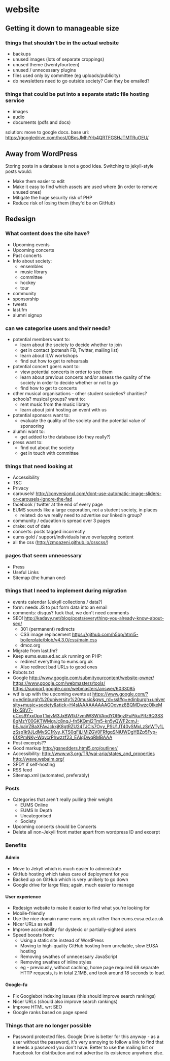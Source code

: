 website
=======

Getting it down to manageable size
----------------------------------

### things that shouldn't be in the actual website

* backups
* unused images (lots of separate croppings)
* unused theme (twentyfourteen)
* unused / unnecessary plugins
* files used only by committee (eg uploads/publicity)
* do newsletters need to go outside society? Can they be emailed?

### things that could be put into a separate static file hosting service

* images
* audio
* documents (pdfs and docs)

solution: move to google docs. base uri:
https://googledrive.com/host/0BxsJMhlYrb4QRTFGSHJTMTRuOEU/

Away from WordPress
-------------------

Storing posts in a database is not a good idea. Switching to jekyll-style posts would:

* Make them easier to edit
* Make it easy to find which assets are used where (in order to remove unused ones)
* Mitigate the huge security risk of PHP
* Reduce risk of losing them (they'd be on GitHub)

Redesign
--------

### What content does the site have?

* Upcoming events
* Upcoming concerts
* Past concerts
* Info about society:
    * ensembles
    * music library
    * committee
    * hockey
    * tour
* community
* sponsorship
* tweets
* last.fm
* alumni signup

### can we categorise users and their needs?

* potential members want to:
    * learn about the society to decide whether to join
    * get in contact (potensh FB, Twitter, mailing list)
    * learn about ILW workshops
    * find out how to get to rehearsals
* potential concert goers want to:
    * view potential concerts in order to see them
    * learn about previous concerts and/or assess the quality of the society
      in order to decide whether or not to go
    * find how to get to concerts
* other musical organisations - other student societies? charities? schools?
  musical groups? want to:
    * rent music from the music library
    * learn about joint hosting an event with us
* potential sponsors want to:
    * evaluate the quality of the society and the potential value of sponsoring
* alumni want to:
    * get added to the database (do they really?)
* press want to:
    * find out about the society
    * get in touch with committee

### things that need looking at

* Accessibility
* T&C
* Privacy
* carousels! http://conversionxl.com/dont-use-automatic-image-sliders-or-carousels-ignore-the-fad
* facebook / twitter at the end of every page
* EUMS sounds like a large coporation, not a student society, in places
    * related: do we really need to advertise our linkedin group?
* community / education is spread over 3 pages
* drake: out of date
* concerts: posts tagged incorrectly
* eums gold / support/individuals have overlapping content
* all the css (http://zmoazeni.github.io/csscss/)

### pages that seem unnecessary

* Press
* Useful Links
* Sitemap (the human one)

### things that I need to implement during migration

* events calendar (Jekyll collections / data?)
* form: needs JS to put form data into an email
* comments: disqus? fuck that, we don't need comments
* SEO! http://kadavy.net/blog/posts/everything-you-already-know-about-seo/
    * 301 (permanent) redirects
    * CSS image replacement https://github.com/h5bp/html5-boilerplate/blob/v4.3.0/css/main.css
    * dmoz.org
* Migrate from last.fm?
* Keep eums.eusa.ed.ac.uk running on PHP:
    * redirect everything to eums.org.uk
    * Also redirect bad URLs to good ones
* Robots.txt
* Google
    http://www.google.com/submityourcontent/website-owner/
    https://www.google.com/webmasters/tools/
    https://support.google.com/webmasters/answer/6033085
* wtf is up with the upcoming events at https://www.google.com/?q=edinburgh%20university%20music&gws_rd=ssl#q=edinburgh+university+music+society&stick=H4sIAAAAAAAAAGOovnz8BQMDwzcOlkeMHxi5BV7-uCcs9Yxx0pqT1xjvM3JxBWfkl7vmlWSWVApdYORigzIFuPikuPRz9Q3SS8qMzY00GKTWMgrJc8nqJ-fn5KQml2Tm5-kn5yQWF2cmJ-bEJxaVZBaXFAvJckkjK8gtRZU24TJCls7Oyy_PSU1JT40vSMxLzSnWTy1LzSsp1k9JLdMvSC1Kyy_KTS0qFjLlMiZGV0FRfgqSNiUWDgYBZp5Fyp-6fXPmNKy-WqvcrPhwzzf23_EAlqDwqRMBAAA 
* Post excerpts??
* Good markup http://gsnedders.html5.org/outliner/
* Accessibility:
    http://www.w3.org/TR/wai-aria/states_and_properties
    http://wave.webaim.org/
* SPDY if self-hosting
* RSS feed
* Sitemap.xml (automated, preferably)

### Posts

* Categories that aren't really pulling their weight:
    * EUMS Online
    * EUMS In Depth
    * Uncategorised
    * Society
* Upcoming concerts should be Concerts
* Delete all non-Jekyll front matter apart from wordpress ID and excerpt

### Benefits

#### Admin

* Move to Jekyll which is much easier to administrate
* GitHub hosting which takes care of deployment for you
* Backed up on GitHub which is very unlikely to go down
* Google drive for large files; again, much easier to manage

#### User experience

* Redesign website to make it easier to find what you're looking for
* Mobile-friendly
* Use the nice domain name eums.org.uk rather than eums.eusa.ed.ac.uk
* Nicer URLs as well
* Improve accessibility for dyslexic or partially-sighted users
* Speed boosts from:
    * Using a static site instead of WordPress
    * Moving to high-quality GitHub hosting from unreliable, slow EUSA hosting
    * Removing swathes of unnecessary JavaScript
    * Removing swathes of inline styles
    * eg - previously, without caching, home page required 68 separate HTTP
      requests, is in total 2.1MB, and took around 18 seconds to load.

#### Google-fu

* Fix Googlebot indexing issues (this should improve search rankings)
* Nicer URLs (should also improve search rankings)
* Improve HTML wrt SEO
* Google ranks based on page speed

### Things that are no longer possible

* Password protected files. Google Drive is better for this anyway - as a user
  without the password, it's very annoying to follow a link to find that it
  needs a password you don't have. Better to use the mailing list or Facebook
  for distribution and not advertise its existence anywhere else.
